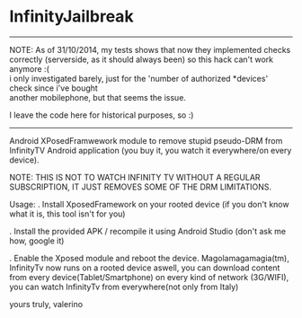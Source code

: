 InfinityJailbreak
=================

********************************************************************************************************
NOTE: As of 31/10/2014, my tests shows that now they implemented checks correctly (serverside, as it 
should always been) so this hack can't work anymore :(                                               
i only investigated barely, just for the 'number of authorized *devices' check since i've bought     
another mobilephone, but that seems the issue.                                                       
                                                                                                     
I leave the code here for historical purposes, so :)                                                 
********************************************************************************************************

Android XPosedFramwework module to remove stupid pseudo-DRM from InfinityTV Android application 
(you buy it, you watch it everywhere/on every device).

NOTE: THIS IS NOT TO WATCH INFINITY TV WITHOUT A REGULAR SUBSCRIPTION, IT JUST REMOVES SOME OF THE DRM LIMITATIONS.

Usage:
. Install XposedFramework on your rooted device (if you don't know what it is, this tool isn't for you)

. Install the provided APK / recompile it using Android Studio (don't ask me how, google it)

. Enable the Xposed module and reboot the device. 
  Magolamagamagia(tm), InfinityTv now runs on a rooted device aswell, 
  you can download content from every device(Tablet/Smartphone) on every kind of network (3G/WIFI), 
  you can watch InfinityTv from everywhere(not only from Italy)

yours truly,
valerino


